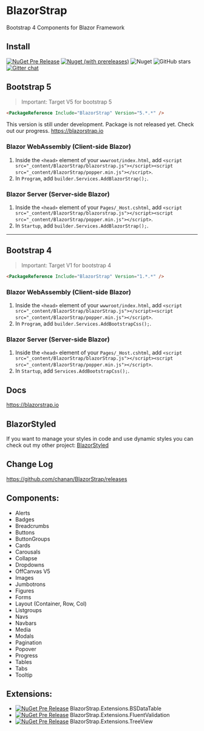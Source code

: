 # BlazorStrap

Bootstrap 4 Components for Blazor Framework

## Install

[![NuGet Pre Release](https://img.shields.io/nuget/v/BlazorStrap.svg)](https://www.nuget.org/packages/BlazorStrap/)
[![Nuget (with prereleases)](https://img.shields.io/nuget/vpre/BlazorStrap?color=orange)](https://www.nuget.org/packages/BlazorStrap/)
![Nuget](https://img.shields.io/nuget/dt/BlazorStrap)
![GitHub stars](https://img.shields.io/github/stars/chanan/BlazorStrap?color=orange)
[![Gitter chat](https://badges.gitter.im/gitterHQ/gitter.png)](https://gitter.im/BlazorStrap/community)

## Bootstrap 5
> Important: Target V5 for bootstrap 5
``` html
<PackageReference Include="BlazorStrap" Version="5.*.*" />
```

This version is still under development. Package is not released yet. Check out our progress. https://blazorstrap.io
### Blazor WebAssembly (Client-side Blazor)

1. Inside the `<head>` element of your `wwwroot/index.html`, add `<script src="_content/BlazorStrap/blazorstrap.js"></script><script src="_content/BlazorStrap/popper.min.js"></script>`.
2. In `Program`, add `builder.Services.AddBlazorStrap();`.

### Blazor Server (Server-side Blazor)

1. Inside the `<head>` element of your `Pages/_Host.cshtml`, add `<script src="_content/BlazorStrap/blazorstrap.js"></script><script src="_content/BlazorStrap/popper.min.js"></script>`.
2. In `Startup`, add `builder.Services.AddBlazorStrap();`.

---------
## Bootstrap 4
> Important:
Target V1 for bootstrap 4
``` html 
<PackageReference Include="BlazorStrap" Version="1.*.*" />
```

### Blazor WebAssembly (Client-side Blazor)

1. Inside the `<head>` element of your `wwwroot/index.html`, add `<script src="_content/BlazorStrap/blazorStrap.js"></script><script src="_content/BlazorStrap/popper.min.js"></script>`.
2. In `Program`, add `builder.Services.AddBootstrapCss();`.

### Blazor Server (Server-side Blazor)

1. Inside the `<head>` element of your `Pages/_Host.cshtml`, add `<script src="_content/BlazorStrap/blazorStrap.js"></script><script src="_content/BlazorStrap/popper.min.js"></script>`.
2. In `Startup`, add `Services.AddBootstrapCss();`.

## Docs
https://blazorstrap.io

## BlazorStyled

If you want to manage your styles in code and use dynamic styles you can check out my other project: [BlazorStyled](https://chanan.github.io/BlazorStyled)

## Change Log
https://github.com/chanan/BlazorStrap/releases

## Components:
* Alerts
* Badges
* Breadcrumbs
* Buttons
* ButtonGroups
* Cards
* Carousals
* Collapse
* Dropdowns
* OffCanvas V5
* Images
* Jumbotrons
* Figures
* Forms
* Layout (Container, Row, Col)
* Listgroups
* Navs
* Navbars
* Media
* Modals
* Pagination
* Popover
* Progress
* Tables
* Tabs
* Tooltip

## Extensions:
* [![NuGet Pre Release](https://img.shields.io/nuget/v/BlazorStrap.Extensions.BSDataTable.svg)](https://www.nuget.org/packages/BlazorStrap.Extensions.BSDataTable) BlazorStrap.Extensions.BSDataTable
* [![NuGet Pre Release](https://img.shields.io/nuget/v/BlazorStrap.Extensions.FluentValidation.svg)](https://www.nuget.org/packages/BlazorStrap.Extensions.FluentValidation/) BlazorStrap.Extensions.FluentValidation
* [![NuGet Pre Release](https://img.shields.io/nuget/v/BlazorStrap.Extensions.TreeView.svg)](https://www.nuget.org/packages/BlazorStrap.Extensions.TreeView/) BlazorStrap.Extensions.TreeView
